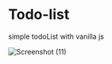 # Todo-list
simple todoList with vanilla js


![Screenshot (11)](https://user-images.githubusercontent.com/79241162/150338049-9745aea8-5020-4df1-84da-0de782ed5b14.png)
